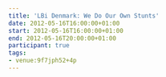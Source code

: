 ```yaml
---
title: 'LBi Denmark: We Do Our Own Stunts'
date: 2012-05-16T16:00:00+01:00
start: 2012-05-16T16:00:00+01:00
end: 2012-05-16T20:00:00+01:00
participant: true
tags:
- venue:9f7jph52+4p
---
```

